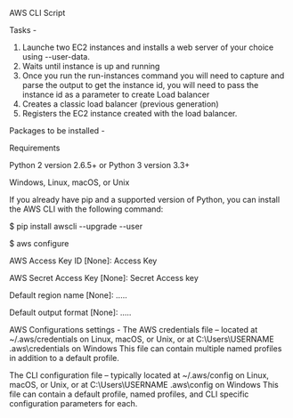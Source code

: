 AWS CLI Script

Tasks - 
1. Launche two EC2 instances and installs a web server of your choice using --user-data.
2. Waits until instance is up and running
3. Once you run the run-instances command you will need to capture and parse the output to get the instance id, you will
   need to pass the instance id as a parameter to create Load balancer
4. Creates a classic load balancer (previous generation)
5. Registers the EC2 instance created with the load balancer.

Packages to be installed -

Requirements

Python 2 version 2.6.5+ or Python 3 version 3.3+

Windows, Linux, macOS, or Unix

If you already have pip and a supported version of Python, you can install the AWS CLI with the following command:

$ pip install awscli --upgrade --user

$ aws configure

AWS Access Key ID [None]: Access Key

AWS Secret Access Key [None]: Secret Access key

Default region name [None]: .....

Default output format [None]: .....


AWS Configurations settings -
The AWS credentials file – located at ~/.aws/credentials on Linux, macOS, or Unix, or at 
C:\Users\USERNAME \.aws\credentials on Windows 
This file can contain multiple named profiles in addition to a default profile.

The CLI configuration file – typically located at ~/.aws/config on Linux, macOS, or Unix, or at 
C:\Users\USERNAME \.aws\config on Windows
This file can contain a default profile, named profiles, and CLI specific configuration parameters for each.


